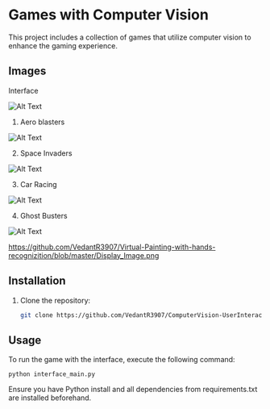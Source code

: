 # Games with Computer Vision

This project includes a collection of games that utilize computer vision to enhance the gaming experience.

## Images

Interface

![Alt Text](https://github.com/VedantR3907/ComputerVision-UserInteractive-Games/blob/master/Display_Images/interface.png)

1. Aero blasters

![Alt Text](https://github.com/VedantR3907/ComputerVision-UserInteractive-Games/blob/master/Display_Images/aeroblasters.png)

2. Space Invaders

![Alt Text](https://github.com/VedantR3907/ComputerVision-UserInteractive-Games/blob/master/Display_Images/space_invader.png)

3. Car Racing

![Alt Text](https://github.com/VedantR3907/ComputerVision-UserInteractive-Games/blob/master/Display_Images/car_racing.png)

4. Ghost Busters

![Alt Text](https://github.com/VedantR3907/ComputerVision-UserInteractive-Games/blob/master/Display_Images/ghostbusters.png)


https://github.com/VedantR3907/Virtual-Painting-with-hands-recognizition/blob/master/Display_Image.png

## Installation

1. Clone the repository:
   ```bash
   git clone https://github.com/VedantR3907/ComputerVision-UserInteractive-Games.git
   ```

## Usage
To run the game with the interface, execute the following command:
```
python interface_main.py
```
Ensure you have Python install and all dependencies from requirements.txt are installed beforehand.
